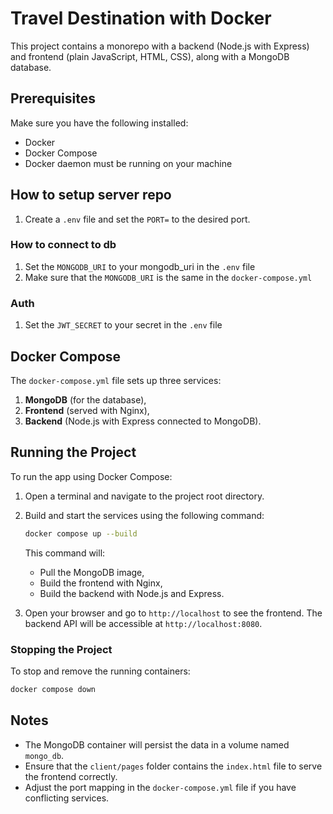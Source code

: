 
# Travel Destination with Docker

This project contains a monorepo with a backend (Node.js with Express) and frontend (plain JavaScript, HTML, CSS), along with a MongoDB database. 

## Prerequisites
Make sure you have the following installed:
- Docker
- Docker Compose
- Docker daemon must be running on your machine

## How to setup server repo
1. Create a `.env` file and set the `PORT=` to the desired port.

### How to connect to db
1. Set the `MONGODB_URI` to your mongodb_uri in the `.env` file
2. Make sure that the `MONGODB_URI` is the same in the `docker-compose.yml`

### Auth
1. Set the `JWT_SECRET` to your secret in the `.env` file

## Docker Compose

The `docker-compose.yml` file sets up three services: 
1. **MongoDB** (for the database),
2. **Frontend** (served with Nginx),
3. **Backend** (Node.js with Express connected to MongoDB).


## Running the Project

To run the app using Docker Compose:

1. Open a terminal and navigate to the project root directory.
2. Build and start the services using the following command:

   ```bash
   docker compose up --build
   ```

   This command will:
   - Pull the MongoDB image,
   - Build the frontend with Nginx,
   - Build the backend with Node.js and Express.

3. Open your browser and go to `http://localhost` to see the frontend.
   The backend API will be accessible at `http://localhost:8080`.

### Stopping the Project
To stop and remove the running containers:

```bash
docker compose down
```

## Notes

- The MongoDB container will persist the data in a volume named `mongo_db`.
- Ensure that the `client/pages` folder contains the `index.html` file to serve the frontend correctly.
- Adjust the port mapping in the `docker-compose.yml` file if you have conflicting services.

